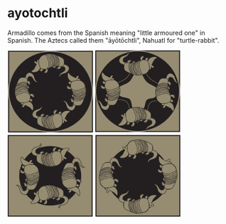 # ayotochtli

Armadillo comes from the Spanish meaning "little armoured one" in Spanish. The Aztecs called them "āyōtōchtli", Nahuatl for "turtle-rabbit". 

<img src="./imgs/quatrefoil.png" width="390" title=""> 

